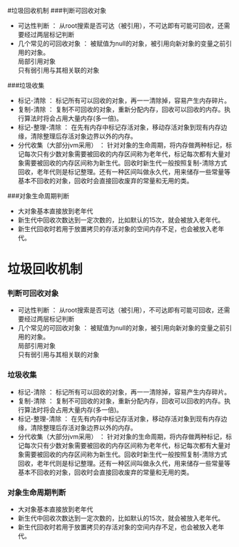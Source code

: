 #垃圾回收机制
###判断可回收对象
* 可达性判断
：
从root搜索是否可达（被引用），不可达即有可能可回收，还需要经过两层标记判断
* 几个常见的可回收对象
：
被赋值为null的对象，被引用向新对象的变量之前引用的对象。  
局部引用对象  
只有弱引用与其相关联的对象

###垃圾收集
* 标记-清除
：
标记所有可以回收的对象，再一一清除掉，容易产生内存碎片。
* 复制-清除
：
复制不可回收的对象，重新分配内存，回收可以回收的内存。执行算法时将会占用大量内存(多一倍)。
* 标记-整理-清除
：
在先有内存中标记存活对象，移动存活对象到现有内存边缘，清除整理后存活对象边界以外的内存。
* 分代收集（大部分jvm采用）
：
针对对象的生命周期，将内存做两种标记，标记每次只有少数对象需要被回收的内存区间称为老年代，标记每次都有大量对象需要被回收的内存区间称为新生代。回收时新生代一般按照复制-清除方式回收，老年代则是标记整理。还有一种区间叫做永久代，用来储存一些常量等基本不回收的对象，回收时会直接回收废弃的常量和无用的类。

###对象生命周期判断
* 大对象基本直接放到老年代
* 新生代中回收次数达到一定次数的，比如默认的15次，就会被放入老年代。
* 新生代回收时若用于放置拷贝的存活对象的空间内存不足，也会被放入老年代。
<!-- markdown end -->
</div>
<div class="entry" id="main">
<!-- content -->
<h1 id="">垃圾回收机制</h1>

<h3 id="">判断可回收对象</h3>

<ul>
<li>可达性判断
：
从root搜索是否可达（被引用），不可达即有可能可回收，还需要经过两层标记判断</li>
<li>几个常见的可回收对象
：
被赋值为null的对象，被引用向新对象的变量之前引用的对象。 <br>
局部引用对象 <br>
只有弱引用与其相关联的对象</li>
</ul>

<h3 id="">垃圾收集</h3>

<ul>
<li>标记-清除
：
标记所有可以回收的对象，再一一清除掉，容易产生内存碎片。</li>
<li>复制-清除
：
复制不可回收的对象，重新分配内存，回收可以回收的内存。执行算法时将会占用大量内存(多一倍)。</li>
<li>标记-整理-清除
：
在先有内存中标记存活对象，移动存活对象到现有内存边缘，清除整理后存活对象边界以外的内存。</li>
<li>分代收集（大部分jvm采用）
：
针对对象的生命周期，将内存做两种标记，标记每次只有少数对象需要被回收的内存区间称为老年代，标记每次都有大量对象需要被回收的内存区间称为新生代。回收时新生代一般按照复制-清除方式回收，老年代则是标记整理。还有一种区间叫做永久代，用来储存一些常量等基本不回收的对象，回收时会直接回收废弃的常量和无用的类。</li>
</ul>

<h3 id="">对象生命周期判断</h3>

<ul>
<li>大对象基本直接放到老年代</li>
<li>新生代中回收次数达到一定次数的，比如默认的15次，就会被放入老年代。</li>
<li>新生代回收时若用于放置拷贝的存活对象的空间内存不足，也会被放入老年代。</li>
</ul>
